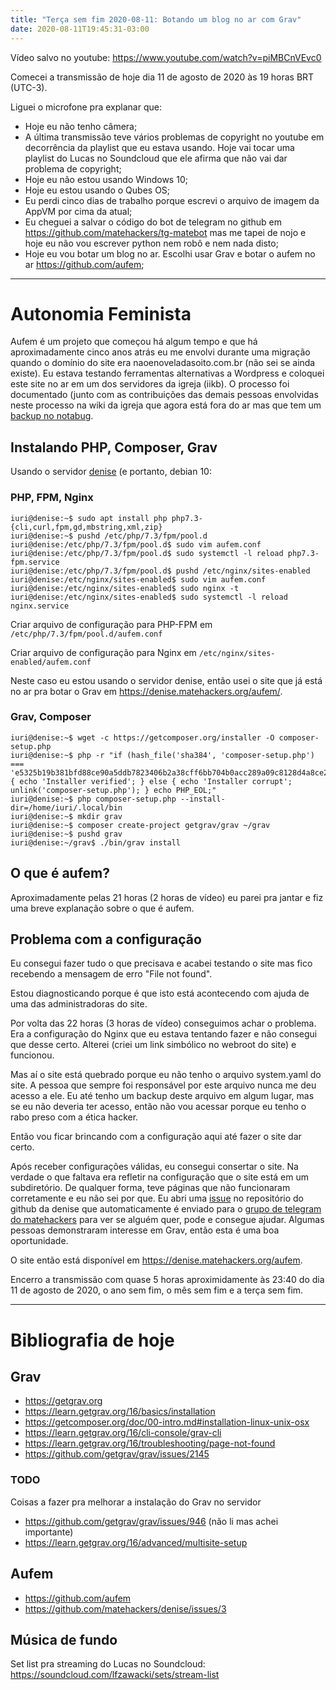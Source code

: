 ```yaml
---
title: "Terça sem fim 2020-08-11: Botando um blog no ar com Grav"
date: 2020-08-11T19:45:31-03:00
---
```


Vídeo salvo no youtube: <https://www.youtube.com/watch?v=piMBCnVEvc0>  

Comecei a transmissão de hoje dia 11 de agosto de 2020 às 19 horas BRT 
(UTC-3).  

Liguei o microfone pra explanar que:  

* Hoje eu não tenho câmera;  
* A última transmissão teve vários problemas de copyright no youtube em 
decorrência da playlist que eu estava usando. Hoje vai tocar uma playlist 
do Lucas no Soundcloud que ele afirma que não vai dar problema de 
copyright;  
* Hoje eu não estou usando Windows 10;  
* Hoje eu estou usando o Qubes OS;  
* Eu perdi cinco dias de trabalho porque escrevi o arquivo de imagem da 
AppVM por cima da atual;  
* Eu cheguei a salvar o código do bot de telegram no github em 
<https://github.com/matehackers/tg-matebot> mas me tapei de nojo e hoje eu 
não vou escrever python nem robô e nem nada disto;  
* Hoje eu vou botar um blog no ar. Escolhi usar Grav e botar o aufem no 
ar <https://github.com/aufem>;  

---

# Autonomia Feminista

Aufem é um projeto que começou há algum tempo e que há aproximadamente 
cinco anos atrás eu me envolvi durante uma migração quando o domínio do 
site era naoenoveladasoito.com.br (não sei se ainda existe). Eu estava 
testando ferramentas alternativas a Wordpress e coloquei este site no ar 
em um dos servidores da igreja (iikb). O processo foi documentado (junto 
com as contribuições das demais pessoas envolvidas neste processo na wiki 
da igreja que agora está fora do ar mas que tem um 
[backup no notabug](https://notabug.org/iikb/wiki).  


## Instalando PHP, Composer, Grav

Usando o servidor [denise](https://github.com/denise/wiki) (e portanto, 
debian 10:  

### PHP, FPM, Nginx

```
iuri@denise:~$ sudo apt install php php7.3-{cli,curl,fpm,gd,mbstring,xml,zip}  
iuri@denise:~$ pushd /etc/php/7.3/fpm/pool.d  
iuri@denise:/etc/php/7.3/fpm/pool.d$ sudo vim aufem.conf  
iuri@denise:/etc/php/7.3/fpm/pool.d$ sudo systemctl -l reload php7.3-fpm.service  
iuri@denise:/etc/php/7.3/fpm/pool.d$ pushd /etc/nginx/sites-enabled  
iuri@denise:/etc/nginx/sites-enabled$ sudo vim aufem.conf  
iuri@denise:/etc/nginx/sites-enabled$ sudo nginx -t  
iuri@denise:/etc/nginx/sites-enabled$ sudo systemctl -l reload nginx.service  
```

Criar arquivo de configuração para PHP-FPM em 
`/etc/php/7.3/fpm/pool.d/aufem.conf`  

Criar arquivo de configuração para Nginx em 
`/etc/nginx/sites-enabled/aufem.conf`  

Neste caso eu estou usando o servidor denise, então usei o site que já 
está no ar pra botar o Grav em <https://denise.matehackers.org/aufem/>.  

### Grav, Composer

```
iuri@denise:~$ wget -c https://getcomposer.org/installer -O composer-setup.php  
iuri@denise:~$ php -r "if (hash_file('sha384', 'composer-setup.php') === 'e5325b19b381bfd88ce90a5ddb7823406b2a38cff6bb704b0acc289a09c8128d4a8ce2bbafcd1fcbdc38666422fe2806') { echo 'Installer verified'; } else { echo 'Installer corrupt'; unlink('composer-setup.php'); } echo PHP_EOL;"  
iuri@denise:~$ php composer-setup.php --install-dir=/home/iuri/.local/bin
iuri@denise:~$ mkdir grav
iuri@denise:~$ composer create-project getgrav/grav ~/grav
iuri@denise:~$ pushd grav
iuri@denise:~/grav$ ./bin/grav install
```

## O que é aufem?

Aproximadamente pelas 21 horas (2 horas de vídeo) eu parei pra jantar e fiz 
uma breve explanação sobre o que é aufem.  

## Problema com a configuração

Eu consegui fazer tudo o que precisava e acabei testando o site mas fico 
recebendo a mensagem de erro "File not found".  

Estou diagnosticando porque é que isto está acontecendo com ajuda de uma 
das administradoras do site.  

Por volta das 22 horas (3 horas de vídeo) conseguimos achar o problema. Era 
a configuração do Nginx que eu estava tentando fazer e não consegui que 
desse certo. Alterei (criei um link simbólico no webroot do site) e 
funcionou.  

Mas aí o site está quebrado porque eu não tenho o arquivo system.yaml do 
site. A pessoa que sempre foi responsável por este arquivo nunca me deu 
acesso a ele. Eu até tenho um backup deste arquivo em algum lugar, mas se 
eu não deveria ter acesso, então não vou acessar porque eu tenho o rabo 
preso com a ética hacker.  

Então vou ficar brincando com a configuração aqui até fazer o site dar 
certo.  

Após receber configurações válidas, eu consegui consertar o site. Na 
verdade o que faltava era refletir na configuração que o site está em um 
subdiretório. De qualquer forma, teve páginas que não funcionaram 
corretamente e eu não sei por que. Eu abri uma 
[issue](https://github.com/matehackers/denise/issues/3)  no repositório do 
github da denise que automaticamente é enviado para o 
[grupo de telegram do matehackers](https://t.me/matehackerspoa) para ver se 
alguém quer, pode e consegue ajudar. Algumas pessoas demonstraram interesse 
em Grav, então esta é uma boa oportunidade.  

O site então está disponível em <https://denise.matehackers.org/aufem>.  

Encerro a transmissão com quase 5 horas aproximidamente às 23:40 do dia 11 
de agosto de 2020, o ano sem fim, o mês sem fim e a terça sem fim.  

---

# Bibliografia de hoje

## Grav

* <https://getgrav.org>
* <https://learn.getgrav.org/16/basics/installation>
* <https://getcomposer.org/doc/00-intro.md#installation-linux-unix-osx>
* <https://learn.getgrav.org/16/cli-console/grav-cli>
* <https://learn.getgrav.org/16/troubleshooting/page-not-found>
* <https://github.com/getgrav/grav/issues/2145>

### TODO

Coisas a fazer pra melhorar a instalação do Grav no servidor  

* <https://github.com/getgrav/grav/issues/946> (não li mas achei importante)
* <https://learn.getgrav.org/16/advanced/multisite-setup>

## Aufem

* <https://github.com/aufem>
* <https://github.com/matehackers/denise/issues/3>

## Música de fundo

Set list pra streaming do Lucas no Soundcloud: 
<https://soundcloud.com/lfzawacki/sets/stream-list>  


